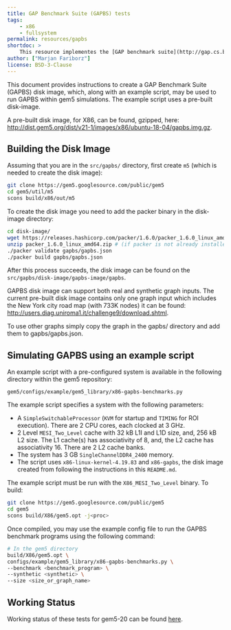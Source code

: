 ```yaml
---
title: GAP Benchmark Suite (GAPBS) tests
tags:
    - x86
    - fullsystem
permalink: resources/gapbs
shortdoc: >
    This resource implementes the [GAP benchmark suite](http://gap.cs.berkeley.edu/benchmark.html).
author: ["Marjan Fariborz"]
license: BSD-3-Clause
---
```


This document provides instructions to create a GAP Benchmark Suite (GAPBS) disk image, which, along with an example script, may be used to run GAPBS within gem5 simulations. The example script uses a pre-built disk-image.

A pre-built disk image, for X86, can be found, gzipped, here: <http://dist.gem5.org/dist/v21-1/images/x86/ubuntu-18-04/gapbs.img.gz>.

## Building the Disk Image

Assuming that you are in the `src/gapbs/` directory, first create `m5` (which is needed to create the disk image):

```sh
git clone https://gem5.googlesource.com/public/gem5
cd gem5/util/m5
scons build/x86/out/m5
```

To create the disk image you need to add the packer binary in the disk-image directory:

```sh
cd disk-image/
wget https://releases.hashicorp.com/packer/1.6.0/packer_1.6.0_linux_amd64.zip   # (if packer is not already installed)
unzip packer_1.6.0_linux_amd64.zip # (if packer is not already installed)
./packer validate gapbs/gapbs.json
./packer build gapbs/gapbs.json
```

After this process succeeds, the disk image can be found on the `src/gapbs/disk-image/gapbs-image/gapbs`.

GAPBS disk image can support both real and synthetic graph inputs. The current pre-built disk image contains only one graph input which includes the New York city road map (with 733K nodes) it can be found: <http://users.diag.uniroma1.it/challenge9/download.shtml>.

To use other graphs simply copy the graph in the gapbs/ directory and add them to gapbs/gapbs.json.

## Simulating GAPBS using an example script

An example script with a pre-configured system is available in the following directory within the gem5 repository:

```
gem5/configs/example/gem5_library/x86-gapbs-benchmarks.py
```

The example script specifies a system with the following parameters:

* A `SimpleSwitchableProcessor` (`KVM` for startup and `TIMING` for ROI execution). There are 2 CPU cores, each clocked at 3 GHz.
* 2 Level `MESI_Two_Level` cache with 32 kB L1I and L1D size, and, 256 kB L2 size. The L1 cache(s) has associativity of 8, and, the L2 cache has associativity 16. There are 2 L2 cache banks.
* The system has 3 GB `SingleChannelDDR4_2400` memory.
* The script uses `x86-linux-kernel-4.19.83` and `x86-gapbs`, the disk image created from following the instructions in this `README.md`.

The example script must be run with the `X86_MESI_Two_Level` binary. To build:

```sh
git clone https://gem5.googlesource.com/public/gem5
cd gem5
scons build/X86/gem5.opt -j<proc>
```
Once compiled, you may use the example config file to run the GAPBS benchmark programs using the following command:

```sh
# In the gem5 directory
build/X86/gem5.opt \
configs/example/gem5_library/x86-gapbs-benchmarks.py \
--benchmark <benchmark_program> \
--synthetic <synthetic> \
--size <size_or_graph_name>
```

## Working Status

Working status of these tests for gem5-20 can be found [here](https://www.gem5.org/documentation/benchmark_status/gem5-20#gapbs-tests).

